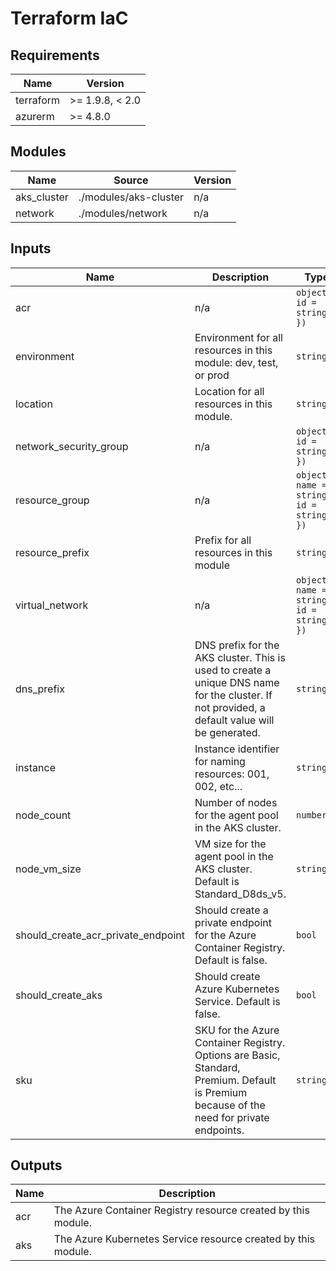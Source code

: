 <!-- BEGIN_TF_DOCS -->
<!-- markdown-table-prettify-ignore-start -->
# Terraform IaC

## Requirements

| Name | Version |
|------|---------|
| terraform | >= 1.9.8, < 2.0 |
| azurerm | >= 4.8.0 |

## Modules

| Name | Source | Version |
|------|--------|---------|
| aks\_cluster | ./modules/aks-cluster | n/a |
| network | ./modules/network | n/a |

## Inputs

| Name | Description | Type | Default | Required |
|------|-------------|------|---------|:--------:|
| acr | n/a | ```object({ id = string })``` | n/a | yes |
| environment | Environment for all resources in this module: dev, test, or prod | `string` | n/a | yes |
| location | Location for all resources in this module. | `string` | n/a | yes |
| network\_security\_group | n/a | ```object({ id = string })``` | n/a | yes |
| resource\_group | n/a | ```object({ name = string id = string })``` | n/a | yes |
| resource\_prefix | Prefix for all resources in this module | `string` | n/a | yes |
| virtual\_network | n/a | ```object({ name = string id = string })``` | n/a | yes |
| dns\_prefix | DNS prefix for the AKS cluster. This is used to create a unique DNS name for the cluster. If not provided, a default value will be generated. | `string` | `null` | no |
| instance | Instance identifier for naming resources: 001, 002, etc... | `string` | `"001"` | no |
| node\_count | Number of nodes for the agent pool in the AKS cluster. | `number` | `1` | no |
| node\_vm\_size | VM size for the agent pool in the AKS cluster. Default is Standard\_D8ds\_v5. | `string` | `"Standard_D8ds_v5"` | no |
| should\_create\_acr\_private\_endpoint | Should create a private endpoint for the Azure Container Registry. Default is false. | `bool` | `false` | no |
| should\_create\_aks | Should create Azure Kubernetes Service. Default is false. | `bool` | `false` | no |
| sku | SKU for the Azure Container Registry. Options are Basic, Standard, Premium. Default is Premium because of the need for private endpoints. | `string` | `"Premium"` | no |

## Outputs

| Name | Description |
|------|-------------|
| acr | The Azure Container Registry resource created by this module. |
| aks | The Azure Kubernetes Service resource created by this module. |
<!-- markdown-table-prettify-ignore-end -->
<!-- END_TF_DOCS -->
